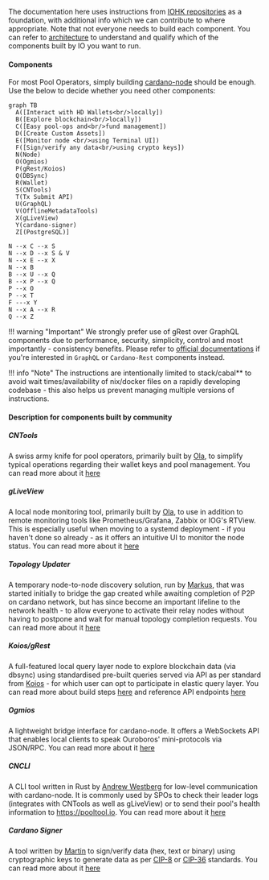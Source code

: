 The documentation here uses instructions from [IOHK repositories](https://github.com/input-output-hk) as a foundation, with additional info which we can contribute to where appropriate. Note that not everyone needs to build each component. You can refer to [architecture](https://docs.cardano.org/explore-cardano/cardano-architecture) to understand and qualify which of the components built by IO you want to run.

#### Components

For most Pool Operators, simply building [cardano-node](Build/node-cli.md) should be enough. Use the below to decide whether you need other components:

``` mermaid
graph TB
  A([Interact with HD Wallets<br/>locally])
  B([Explore blockchain<br/>locally])
  C([Easy pool-ops and<br/>fund management])
  D([Create Custom Assets])
  E([Monitor node <br/>using Terminal UI])
  F([Sign/verify any data<br/>using crypto keys])
  N(Node)
  O(Ogmios)
  P(gRest/Koios)
  Q(DBSync)
  R(Wallet)
  S(CNTools)
  T(Tx Submit API)
  U(GraphQL)
  V(OfflineMetadataTools)
  X(gLiveView)
  Y(cardano-signer)
  Z[(PostgreSQL)]

N --x C --x S
N --x D --x S & V
N --x E --x X
N --x B
B --x U --x Q
B --x P --x Q
P --x O
P --x T
F ---x Y
N --x A --x R
Q --x Z
```

!!! warning "Important"
    We strongly prefer use of gRest over GraphQL components due to performance, security, simplicity, control and most importantly - consistency benefits. Please refer to [official documentations](https://docs.cardano.org) if you're interested in `GraphQL` or `Cardano-Rest` components instead.

!!! info "Note"
    The instructions are intentionally limited to stack/cabal** to avoid wait times/availability of nix/docker files on a rapidly developing codebase - this also helps us prevent managing multiple versions of instructions.

#### Description for components built by community

##### CNTools

A swiss army knife for pool operators, primarily built by [Ola](https://github.com/scitz0), to simplify typical operations regarding their wallet keys and pool management. You can read more about it [here](Scripts/cntools.md)

##### gLiveView

A local node monitoring tool, primarily built by [Ola](https://github.com/scitz0), to use in addition to remote monitoring tools like Prometheus/Grafana, Zabbix or IOG's RTView. This is especially useful when moving to a systemd deployment - if you haven't done so already - as it offers an intuitive UI to monitor the node status. You can read more about it [here](Scripts/gliveview.md)

##### Topology Updater

A temporary node-to-node discovery solution, run by [Markus](https://github.com/gufmar), that was started initially to bridge the gap created while awaiting completion of P2P on cardano network, but has since become an important lifeline to the network health - to allow everyone to activate their relay nodes without having to postpone and wait for manual topology completion requests. You can read more about it [here](Scripts/topologyupdater.md)

##### Koios/gRest

A full-featured local query layer node to explore blockchain data (via dbsync) using standardised pre-built queries served via API as per standard from [Koios](https://koios.rest) - for which user can opt to participate in elastic query layer. You can read more about build steps [here](Build/grest.md) and reference API endpoints [here](https://api.koios.rest)

##### Ogmios

A lightweight bridge interface for cardano-node. It offers a WebSockets API that enables local clients to speak Ouroboros' mini-protocols via JSON/RPC. You can read more about it [here](https://ogmios.dev)

##### CNCLI

A CLI tool written in Rust by [Andrew Westberg](https://github.com/AndrewWestberg) for low-level communication with cardano-node. It is commonly used by SPOs to check their leader logs (integrates with CNTools as well as gLiveView) or to send their pool's health information to https://pooltool.io. You can read more about it [here](https://github.com/cardano-community/cncli)

##### Cardano Signer

A tool written by [Martin](https://github.com/gitmachtl/) to sign/verify data (hex, text or binary) using cryptographic keys to generate data as per [CIP-8](https://cips.cardano.org/cips/cip8/) or [CIP-36](https://cips.cardano.org/cips/cip36/) standards. You can read more about it [here](https://github.com/gitmachtl/cardano-signer)
